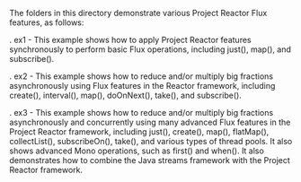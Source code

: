 The folders in this directory demonstrate various Project Reactor Flux
features, as follows:

. ex1 - This example shows how to apply Project Reactor features
        synchronously to perform basic Flux operations, including
        just(), map(), and subscribe().

. ex2 - This example shows how to reduce and/or multiply big fractions
        asynchronously using Flux features in the Reactor framework,
        including create(), interval(), map(), doOnNext(), take(), and
        subscribe().

. ex3 - This example shows how to reduce and/or multiply big fractions
        asynchronously and concurrently using many advanced Flux
        features in the Project Reactor framework, including just(),
        create(), map(), flatMap(), collectList(), subscribeOn(),
        take(), and various types of thread pools.  It also shows
        advanced Mono operations, such as first() and when().  It also
        demonstrates how to combine the Java streams framework with
        the Project Reactor framework.
